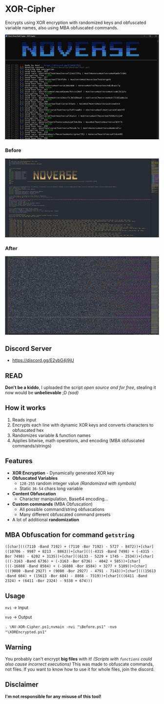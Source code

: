 # XOR-Cipher
Encrypts using XOR encryption with randomized keys and obfuscated variable names, also using MBA obfuscated commands.

![xorpre](https://github.com/5Noxi/XOR-Cipher/blob/main/NV-XOR.png?raw=true)
### Before
![before](https://github.com/5Noxi/XOR-Cipher/blob/main/Before.png?raw=true) 
### After
![after](https://github.com/5Noxi/XOR-Cipher/blob/main/After.png?raw=true)

## Discord Server 
- https://discord.gg/E2ybG4j9jU

## READ
**Don't be a kiddo**, I uploaded the script *open source and for free*, stealing it now would be **unbelievable** ;D *(sad)*

## How it works  
1. Reads input 
2. Encrypts each line with dynamic XOR keys and converts characters to obfuscated hex
3. Randomizes variable & function names
4. Applies bitwise, math operations, and encoding (MBA obfuscated commands/strings)

## Features
- **XOR Encryption** - Dynamically generated XOR key
- **Obfuscated Variables**
  - `128-255` random integer value *(Randomized with symbols)*
  - Static `36-54` chars long variable
- **Content Obfuscation**
  - Character manipulation, Base64 encoding...
- **Custom commands** (MBA Obfuscation) 
  - All possible command/string obfuscations
  - Many different obfuscated command presets
- A lot of additional **randomization**

## MBA Obfuscation for command `getstring`
```
([char](((7110 -Band 7192) + (7110 -Bor 7192) - 5727 - 8472))+[char]((10706 - 9987 + 8213 - 8863))+[char](((-4315 -Band 7498) + (-4315 -Bor 7498) - 6202 + 3135))+[char]((6133 - 5229 + 1745 - 2534))+[char](((-3163 -Band 6736) + (-3163 -Bor 6736) - 4042 + 585))+[char](((-16888 -Band 8584) + (-16888 -Bor 8584) + 3277 + 5109))+[char](((9080 -Band 2927) + (9080 -Bor 2927) - 4791 - 7143))+[char](((15613 -Band 684) + (15613 -Bor 684) - 8868 - 7319))+[char](((6411 -Band 2324) + (6411 -Bor 2324) - 9338 + 674)))
```

## Usage
`nvi` -> Input

`nvo` -> Output

`. \NV-XOR-Cipher.ps1;nvmain -nvi "\Before.ps1" -nvo "\XOREncrypted.ps1"`

## Warning
You probably can't encrypt **big files** with it! *(Scripts with `functions` could also cause incorrect executions)* This was made to obfuscate commands, not files. If you want to know how to use it for whole files, join the discord.

## Disclaimer
**I'm not responsible for any misuse of this tool!**
